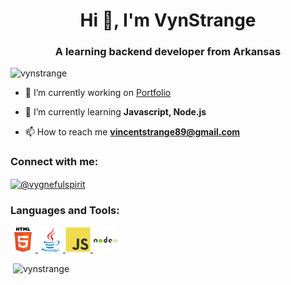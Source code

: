 <h1 align="center">Hi 👋, I'm VynStrange</h1>
<h3 align="center">A learning backend developer from Arkansas</h3>

<p align="left"> <img src="https://komarev.com/ghpvc/?username=vynstrange&label=Profile%20views&color=0e75b6&style=flat-square" alt="vynstrange" /> </p>

- 🔭 I’m currently working on [Portfolio](https://github.com/vynstrange/portfolio)

- 🌱 I’m currently learning **Javascript, Node.js**

- 📫 How to reach me **vincentstrange89@gmail.com**

<h3 align="left">Connect with me:</h3>
<p align="left">
<a href="https://instagram.com/@vygnefulspirit" target="blank"><img align="center" src="https://raw.githubusercontent.com/rahuldkjain/github-profile-readme-generator/master/src/images/icons/Social/instagram.svg" alt="@vygnefulspirit" height="30" width="40" /></a>
</p>

<h3 align="left">Languages and Tools:</h3>
<p align="left"> <a href="https://www.w3.org/html/" target="_blank" rel="noreferrer"> <img src="https://raw.githubusercontent.com/devicons/devicon/master/icons/html5/html5-original-wordmark.svg" alt="html5" width="40" height="40"/> </a> <a href="https://www.java.com" target="_blank" rel="noreferrer"> <img src="https://raw.githubusercontent.com/devicons/devicon/master/icons/java/java-original.svg" alt="java" width="40" height="40"/> </a> <a href="https://developer.mozilla.org/en-US/docs/Web/JavaScript" target="_blank" rel="noreferrer"> <img src="https://raw.githubusercontent.com/devicons/devicon/master/icons/javascript/javascript-original.svg" alt="javascript" width="40" height="40"/> </a> <a href="https://nodejs.org" target="_blank" rel="noreferrer"> <img src="https://raw.githubusercontent.com/devicons/devicon/master/icons/nodejs/nodejs-original-wordmark.svg" alt="nodejs" width="40" height="40"/> </a> </p>

<p>&nbsp;<img align="center" src="https://github-readme-stats.vercel.app/api?username=vynstrange&show_icons=true&theme=dark&locale=en" alt="vynstrange" /></p>
